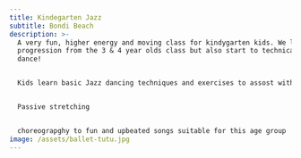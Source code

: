```yaml
---
title: Kindegarten Jazz
subtitle: Bondi Beach
description: >-
  A very fun, higher energy and moving class for kindygarten kids. We learn a
  progression from the 3 & 4 year olds class but also start to technically
  dance!


  Kids learn basic Jazz dancing techniques and exercises to assost with co-ordiantion and develop motor skills


  Passive stretching


  choreograpghy to fun and upbeated songs suitable for this age group
image: /assets/ballet-tutu.jpg
---
```

